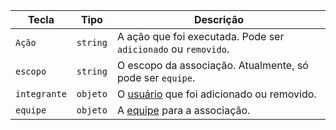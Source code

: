 | Tecla        | Tipo     | Descrição                                                          |
| ------------ | -------- | ------------------------------------------------------------------ |
| `Ação`       | `string` | A ação que foi executada. Pode ser `adicionado` ou `removido`.     |
| `escopo`     | `string` | O escopo da associação. Atualmente, só pode ser `equipe`.          |
| `integrante` | `objeto` | O [usuário](/rest/reference/users) que foi adicionado ou removido. |
| `equipe`     | `objeto` | A [equipe](/rest/reference/teams) para a associação.               |
